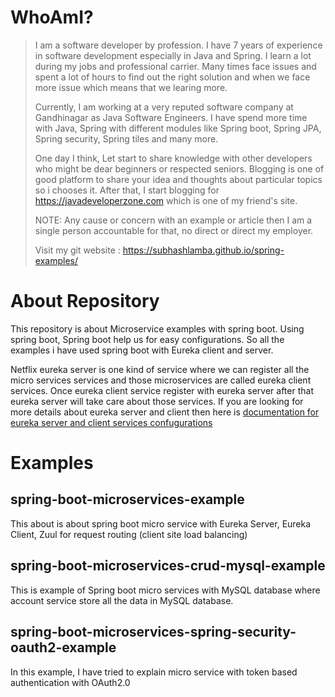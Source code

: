 # WhoAmI?

> I am a software developer by profession. I have 7 years of experience in software development especially in Java and Spring. I learn a lot during my jobs and professional carrier. Many times face issues and spent a lot of hours to find out the right solution and when we face more issue which means that we learing more.
>
> Currently, I am working at a very reputed software company at Gandhinagar as Java Software Engineers. I have spend more time with Java, Spring with different modules like Spring boot, Spring JPA, Spring security, Spring tiles and many more.  
>
> One day I think, Let start to share knowledge with other developers who might be dear beginners or respected seniors. Blogging is one of good platform to share your idea and thoughts about particular topics so i chooses it. After that, I start blogging for https://javadeveloperzone.com which is one of my friend's site. 
>
> NOTE: Any cause or concern with an example or article then I am a single person accountable for that, no direct or direct my employer. 
>
> Visit my git website : https://subhashlamba.github.io/spring-examples/

# About Repository

This repository is about Microservice examples with spring boot. Using spring boot, Spring boot help us for easy configurations. So all the examples i have used spring boot with Eureka client and server.

Netflix eureka server is one kind of service where we can register all the micro services services and those microservices are called eureka client services. Once eureka client service register with eureka server after that eureka server will take care about those services. If you are looking for more details about eureka server and client then here is [documentation for eureka server and client services confugurations](https://cloud.spring.io/spring-cloud-netflix/spring-cloud-netflix.html) 

# Examples 

## spring-boot-microservices-example
This about is about spring boot micro service with Eureka Server, Eureka Client, Zuul for request routing (client site load balancing)

## spring-boot-microservices-crud-mysql-example
This is example of Spring boot micro services with MySQL database where account service store all the data in MySQL database.
 
## spring-boot-microservices-spring-security-oauth2-example
In this example, I have tried to explain micro service with token based authentication with OAuth2.0


